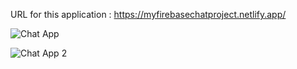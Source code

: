 URL for this application : https://myfirebasechatproject.netlify.app/

![Chat App](https://user-images.githubusercontent.com/100791045/210074654-a7ff2a8c-67b0-44a5-b682-6ca1fbf4bf6c.PNG)

![Chat App 2](https://user-images.githubusercontent.com/100791045/210074656-bcf8adb8-1d50-41c9-bc12-df394cc68d6c.PNG)
